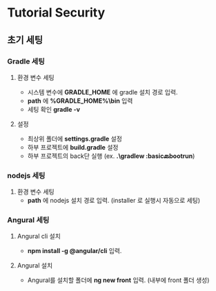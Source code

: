 # Tutorial Security

## 초기 세팅

### Gradle 세팅

1. 환경 변수 세팅
    - 시스템 변수에 __GRADLE_HOME__ 에 gradle 설치 경로 입력.
    - __path__ 에 __%GRADLE_HOME%\bin__  입력
    - 세팅 확인 __gradle -v__

2. 설정
    - 최상위 폴더에 __settings.gradle__ 설정
    - 하부 프로젝트에 __build.gradle__ 설정
    - 하부 프로젝트의 back단 실행 (ex. __.\gradlew :basic:back:bootrun__)

### nodejs 세팅

1. 환경 변수 세팅
    - __path__ 에 nodejs 설치 경로 입력. (installer 로 실행시 자동으로 세팅)

### Angural 세팅

1. Angural cli 설치
    - __npm install -g @angular/cli__ 입력.

2. Angural 설치
    - Angural를 설치할 폴더에 __ng new front__ 입력. (내부에 front 폴더 생성)
